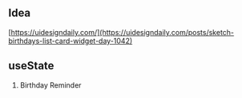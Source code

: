 ## Idea

[https://uidesigndaily.com/](https://uidesigndaily.com/posts/sketch-birthdays-list-card-widget-day-1042)

## useState

1. Birthday Reminder
